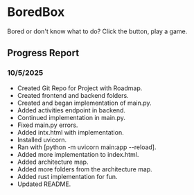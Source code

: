 # BoredBox
Bored or don't know what to do? Click the button, play a game.

## Progress Report

### 10/5/2025
- Created Git Repo for Project with Roadmap.
- Created frontend and backend folders.
- Created and began implementation of main.py.
- Added activities endpoint in backend.
- Continued implementation in main.py.
- Fixed main.py errors.
- Added intx.html with implementation.
- Installed uvicorn.
- Ran with [python -m uvicorn main:app --reload].
- Added more implementation to index.html.
- Added architecture map.
- Added more folders from the architecture map.
- Added rust implementation for fun.
- Updated README.
